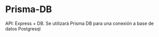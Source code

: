 # Prisma-DB

API: Express + DB. Se utilizará Prisma DB para una conexión a base de datos Postgresql
